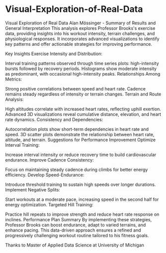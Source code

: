 # Visual-Exploration-of-Real-Data
Visual Exploration of Real Data
Alan Mössinger - Summary of Results and General Interpretation
This analysis explores Professor Brooks's exercise data, providing insights into his workout intensity, terrain challenges, and physiological responses. It incorporates advanced visualizations to identify key patterns and offer actionable strategies for improving performance.

Key Insights
Exercise Intensity and Distribution:

Interval training patterns observed through time series plots: high-intensity bursts followed by recovery periods.
Histograms show moderate intensity as predominant, with occasional high-intensity peaks.
Relationships Among Metrics:

Strong positive correlations between speed and heart rate.
Cadence remains steady regardless of intensity or terrain changes.
Terrain and Route Analysis:

High altitudes correlate with increased heart rates, reflecting uphill exertion.
Advanced 3D visualizations reveal cumulative distance, elevation, and heart rate dynamics.
Consistency and Dependencies:

Autocorrelation plots show short-term dependencies in heart rate and speed.
3D scatter plots demonstrate the relationship between heart rate, altitude, and terrain.
Suggestions for Performance Improvement
Optimize Interval Training:

Increase interval intensity or reduce recovery time to build cardiovascular endurance.
Improve Cadence Consistency:

Focus on maintaining steady cadence during climbs for better energy efficiency.
Develop Speed-Endurance:

Introduce threshold training to sustain high speeds over longer durations.
Implement Negative Splits:

Start workouts at a moderate pace, increasing speed in the second half for energy optimization.
Targeted Hill Training:

Practice hill repeats to improve strength and reduce heart rate response on inclines.
Performance Plan Summary
By implementing these strategies, Professor Brooks can boost endurance, adapt to varied terrains, and enhance pacing. This data-driven approach ensures a refined and progressively challenging workout routine tailored to his fitness goals.

Thanks to Master of Applied Data Science at University of Michigan
